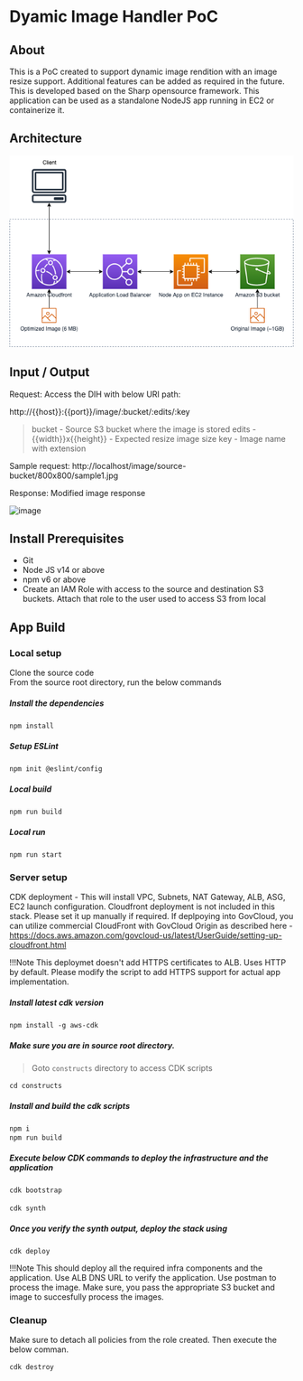 # Dyamic Image Handler PoC

## About

This is a PoC created to support dynamic image rendition with an image resize support. Additional features can be added as required in the future. This is developed based on the Sharp opensource framework. This application can be used as a standalone NodeJS app running in EC2 or containerize it.

## Architecture

![image](./arch-diagram.png)

## Input / Output

Request:
Access the DIH with below URI path:

http://{{host}}:{{port}}/image/:bucket/:edits/:key

> bucket - Source S3 bucket where the image is stored
> edits - {{width}}x{{height}} - Expected resize image size
> key - Image name with extension

Sample request:
http://localhost/image/source-bucket/800x800/sample1.jpg

Response:
Modified image response

![image](./postmanrequest.png)

## Install Prerequisites

- Git
- Node JS v14 or above
- npm v6 or above
- Create an IAM Role with access to the source and destination S3 buckets. Attach that role to the user used to access S3 from local

## App Build

### Local setup

Clone the source code  
From the source root directory, run the below commands

##### Install the dependencies

```
npm install
```

##### Setup ESLint

```
npm init @eslint/config
```

##### Local build

```
npm run build
```

##### Local run

```
npm run start
```

### Server setup

CDK deployment - This will install VPC, Subnets, NAT Gateway, ALB, ASG, EC2 launch configuration. Cloudfront deployment is not included in this stack. Please set it up manually if required. If deplpoying into GovCloud, you can utilize commercial CloudFront with GovCloud Origin as described here - https://docs.aws.amazon.com/govcloud-us/latest/UserGuide/setting-up-cloudfront.html

!!!Note This deploymet doesn't add HTTPS certificates to ALB. Uses HTTP by default. Please modify the script to add HTTPS support for actual app implementation.


#####  Install latest cdk version

```
npm install -g aws-cdk
```


#####  Make sure you are in source root directory.

>Goto `constructs` directory to access CDK scripts 

```
cd constructs
```

#####  Install and build the cdk scripts

```
npm i
npm run build
```

##### Execute below CDK commands to deploy the infrastructure and the application

```
cdk bootstrap

cdk synth

```

##### Once you verify the synth output, deploy the stack using

```
cdk deploy
```

!!!Note This should deploy all the required infra components and the application. Use ALB DNS URL to verify the application. Use postman to process the image. Make sure, you pass the appropriate S3 bucket and image to succesfully process the images.

### Cleanup

Make sure to detach all policies from the role created. Then execute the below comman.

```
cdk destroy
```

